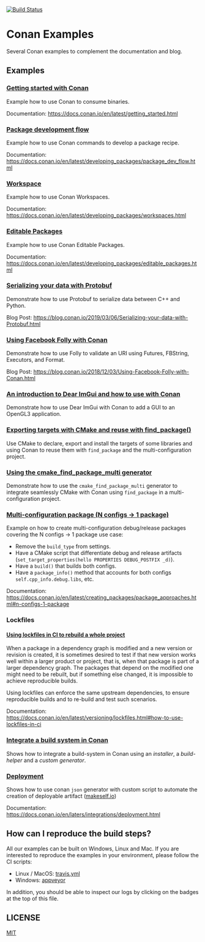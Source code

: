 [![Build Status](https://ci.conan.io/buildStatus/icon?job=Examples/master)](https://ci.conan.io/job/Examples/job/master/)

# Conan Examples

Several Conan examples to complement the documentation and blog.

## Examples

### [Getting started with Conan](libraries/poco/md5)

Example how to use Conan to consume binaries.

Documentation: https://docs.conan.io/en/latest/getting_started.html

### [Package development flow](features/package_development_flow)

Example how to use Conan commands to develop a package recipe.

Documentation: https://docs.conan.io/en/latest/developing_packages/package_dev_flow.html

### [Workspace](features/workspace)

Example how to use Conan Workspaces.

Documentation: https://docs.conan.io/en/latest/developing_packages/workspaces.html

### [Editable Packages](features/editable)

Example how to use Conan Editable Packages.

Documentation: https://docs.conan.io/en/latest/developing_packages/editable_packages.html

### [Serializing your data with Protobuf](libraries/protobuf/serialization)

Demonstrate how to use Protobuf to serialize data between C++ and Python.

Blog Post: https://blog.conan.io/2019/03/06/Serializing-your-data-with-Protobuf.html

### [Using Facebook Folly with Conan](libraries/folly/basic)

Demonstrate how to use Folly to validate an URI using Futures, FBString, Executors, and Format.

Blog Post: https://blog.conan.io/2018/12/03/Using-Facebook-Folly-with-Conan.html

### [An introduction to Dear ImGui and how to use with Conan](libraries/dear-imgui/basic)

Demonstrate how to use Dear ImGui with Conan to add a GUI to an OpenGL3 application.

### [Exporting targets with CMake and reuse with find_package()](features/cmake/find_package/exported_targets_multiconfig)

Use CMake to declare, export and install the targets of some libraries and using Conan to reuse them with
``find_package`` and the multi-configuration project.

### [Using the cmake_find_package_multi generator](features/cmake/find_package/find_cmake_multi_generator_targets)

Demonstrate how to use the ``cmake_find_package_multi`` generator to integrate seamlessly CMake with Conan
using ``find_package`` in a multi-configuration project.


### [Multi-configuration package (N configs -> 1 package)](features/multi_config)

Example on how to create multi-configuration debug/release packages covering the N configs -> 1 package use case:

- Remove the ``build_type`` from settings.
- Have a CMake script that differentiate debug and release artifacts (``set_target_properties(hello PROPERTIES DEBUG_POSTFIX _d)``).
- Have a ``build()`` that builds both configs.
- Have a ``package_info()`` method that accounts for both configs ``self.cpp_info.debug.libs``, etc.

Documentation: https://docs.conan.io/en/latest/creating_packages/package_approaches.html#n-configs-1-package


### Lockfiles

#### [Using lockfiles in CI to rebuild a whole project](features/lockfiles/ci)

When a package in a dependency graph is modified and a new version or revision is created, it
is sometimes desired to test if that new version works well within a larger product or project,
that is, when that package is part of a larger dependency graph. The packages that depend on
the modified one might need to be rebuilt, but if something else changed, it is impossible to
achieve reproducible builds.

Using lockfiles can enforce the same upstream dependencies, to ensure reproducible builds and to re-build and test such scenarios.

Documentation: https://docs.conan.io/en/latest/versioning/lockfiles.html#how-to-use-lockfiles-in-ci

### [Integrate a build system in Conan](features/integrate_build_system)

Shows how to integrate a build-system in Conan using an *installer*, a *build-helper* and a *custom generator*.

### [Deployment](features/deployment)

Shows how to use conan ``json`` generator with custom script to automate the creation of deployable artifact ([makeself.io](https://makeself.io))

Documentation: https://docs.conan.io/en/laters/integrations/deployment.html

## How can I reproduce the build steps?

All our examples can be built on Windows, Linux and Mac. If you are interested to reproduce
the examples in your environment, please follow the CI scripts:

* Linux / MacOS: [travis.yml](.travis.yml)
* Windows: [appveyor](appveyor.yml)

In addition, you should be able to inspect our logs by clicking on the badges at the top of this file.

## LICENSE
[MIT](LICENSE)
